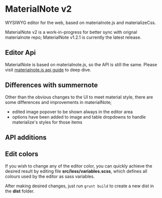 # MaterialNote v2

WYSIWYG editor for the web, based on materialnote.js and materializeCss.

MaterialNote v2 is a work-in-progress for better sync with orignal materialnote repo;
MaterialNote v1.2.1 is currently the latest release.


## Editor Api

MaterialNote is based on materialnote.js, so the API is still the same.
Please visit [materialnote.js api guide](http://materialnote.org/deep-dive/) to deep dive.


## Differences with summernote

Other than the obvious changes to the UI to meet material style, there are some differences and improvements in materialNote;

- edited image popover to be shown always in the editor area
- options have been added to image and table dropdowns to handle materialize's styles for those items


## API additions


## Edit colors

If you wish to change any of the editor color, you can quickly achieve the desired result by editing file **src/less/variables.scss**, which defines all colours used by the editor as sass variables.

After making desired changes, just run `grunt build` to create a new dist in the **dist** folder.
